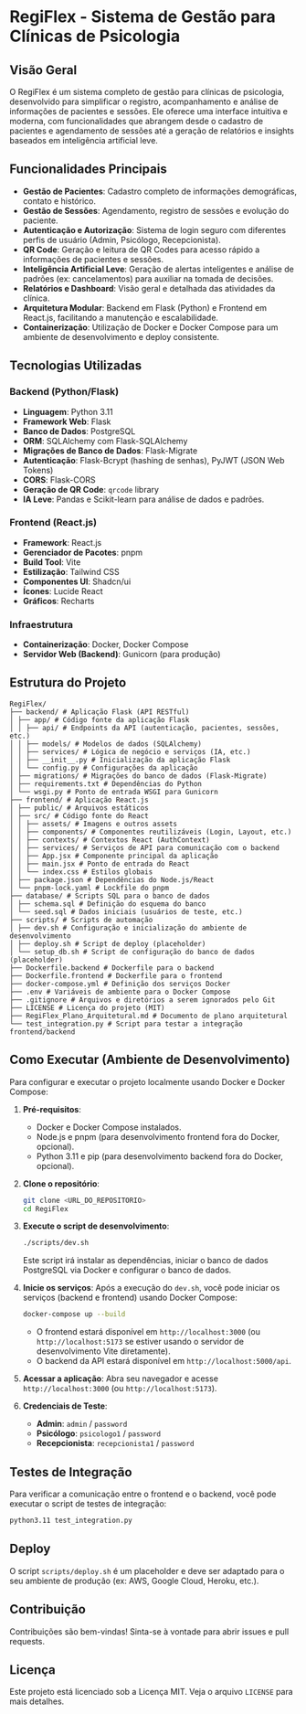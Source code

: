 # RegiFlex - Sistema de Gestão para Clínicas de Psicologia

## Visão Geral
O RegiFlex é um sistema completo de gestão para clínicas de psicologia, desenvolvido para simplificar o registro, acompanhamento e análise de informações de pacientes e sessões. Ele oferece uma interface intuitiva e moderna, com funcionalidades que abrangem desde o cadastro de pacientes e agendamento de sessões até a geração de relatórios e insights baseados em inteligência artificial leve.

## Funcionalidades Principais
*   **Gestão de Pacientes**: Cadastro completo de informações demográficas, contato e histórico.
*   **Gestão de Sessões**: Agendamento, registro de sessões e evolução do paciente.
*   **Autenticação e Autorização**: Sistema de login seguro com diferentes perfis de usuário (Admin, Psicólogo, Recepcionista).
*   **QR Code**: Geração e leitura de QR Codes para acesso rápido a informações de pacientes e sessões.
*   **Inteligência Artificial Leve**: Geração de alertas inteligentes e análise de padrões (ex: cancelamentos) para auxiliar na tomada de decisões.
*   **Relatórios e Dashboard**: Visão geral e detalhada das atividades da clínica.
*   **Arquitetura Modular**: Backend em Flask (Python) e Frontend em React.js, facilitando a manutenção e escalabilidade.
*   **Containerização**: Utilização de Docker e Docker Compose para um ambiente de desenvolvimento e deploy consistente.

## Tecnologias Utilizadas

### Backend (Python/Flask)
*   **Linguagem**: Python 3.11
*   **Framework Web**: Flask
*   **Banco de Dados**: PostgreSQL
*   **ORM**: SQLAlchemy com Flask-SQLAlchemy
*   **Migrações de Banco de Dados**: Flask-Migrate
*   **Autenticação**: Flask-Bcrypt (hashing de senhas), PyJWT (JSON Web Tokens)
*   **CORS**: Flask-CORS
*   **Geração de QR Code**: `qrcode` library
*   **IA Leve**: Pandas e Scikit-learn para análise de dados e padrões.

### Frontend (React.js)
*   **Framework**: React.js
*   **Gerenciador de Pacotes**: pnpm
*   **Build Tool**: Vite
*   **Estilização**: Tailwind CSS
*   **Componentes UI**: Shadcn/ui
*   **Ícones**: Lucide React
*   **Gráficos**: Recharts

### Infraestrutura
*   **Containerização**: Docker, Docker Compose
*   **Servidor Web (Backend)**: Gunicorn (para produção)

## Estrutura do Projeto
```
RegiFlex/
├── backend/ # Aplicação Flask (API RESTful)
│ ├── app/ # Código fonte da aplicação Flask
│ │ ├── api/ # Endpoints da API (autenticação, pacientes, sessões, etc.)
│ │ ├── models/ # Modelos de dados (SQLAlchemy)
│ │ ├── services/ # Lógica de negócio e serviços (IA, etc.)
│ │ ├── __init__.py # Inicialização da aplicação Flask
│ │ └── config.py # Configurações da aplicação
│ ├── migrations/ # Migrações do banco de dados (Flask-Migrate)
│ ├── requirements.txt # Dependências do Python
│ └── wsgi.py # Ponto de entrada WSGI para Gunicorn
├── frontend/ # Aplicação React.js
│ ├── public/ # Arquivos estáticos
│ ├── src/ # Código fonte do React
│ │ ├── assets/ # Imagens e outros assets
│ │ ├── components/ # Componentes reutilizáveis (Login, Layout, etc.)
│ │ ├── contexts/ # Contextos React (AuthContext)
│ │ ├── services/ # Serviços de API para comunicação com o backend
│ │ ├── App.jsx # Componente principal da aplicação
│ │ ├── main.jsx # Ponto de entrada do React
│ │ └── index.css # Estilos globais
│ ├── package.json # Dependências do Node.js/React
│ └── pnpm-lock.yaml # Lockfile do pnpm
├── database/ # Scripts SQL para o banco de dados
│ ├── schema.sql # Definição do esquema do banco
│ └── seed.sql # Dados iniciais (usuários de teste, etc.)
├── scripts/ # Scripts de automação
│ ├── dev.sh # Configuração e inicialização do ambiente de desenvolvimento
│ ├── deploy.sh # Script de deploy (placeholder)
│ └── setup_db.sh # Script de configuração do banco de dados (placeholder)
├── Dockerfile.backend # Dockerfile para o backend
├── Dockerfile.frontend # Dockerfile para o frontend
├── docker-compose.yml # Definição dos serviços Docker
├── .env # Variáveis de ambiente para o Docker Compose
├── .gitignore # Arquivos e diretórios a serem ignorados pelo Git
├── LICENSE # Licença do projeto (MIT)
├── RegiFlex_Plano_Arquitetural.md # Documento de plano arquitetural
└── test_integration.py # Script para testar a integração frontend/backend
```

## Como Executar (Ambiente de Desenvolvimento)
Para configurar e executar o projeto localmente usando Docker e Docker Compose:

1.  **Pré-requisitos**:
    *   Docker e Docker Compose instalados.
    *   Node.js e pnpm (para desenvolvimento frontend fora do Docker, opcional).
    *   Python 3.11 e pip (para desenvolvimento backend fora do Docker, opcional).

2.  **Clone o repositório**:
    ```bash
    git clone <URL_DO_REPOSITORIO>
    cd RegiFlex
    ```

3.  **Execute o script de desenvolvimento**:
    ```bash
    ./scripts/dev.sh
    ```
    Este script irá instalar as dependências, iniciar o banco de dados PostgreSQL via Docker e configurar o banco de dados.

4.  **Inicie os serviços**:
    Após a execução do `dev.sh`, você pode iniciar os serviços (backend e frontend) usando Docker Compose:
    ```bash
    docker-compose up --build
    ```
    *   O frontend estará disponível em `http://localhost:3000` (ou `http://localhost:5173` se estiver usando o servidor de desenvolvimento Vite diretamente).
    *   O backend da API estará disponível em `http://localhost:5000/api`.

5.  **Acessar a aplicação**:
    Abra seu navegador e acesse `http://localhost:3000` (ou `http://localhost:5173`).

6.  **Credenciais de Teste**:
    *   **Admin**: `admin` / `password`
    *   **Psicólogo**: `psicologo1` / `password`
    *   **Recepcionista**: `recepcionista1` / `password`

## Testes de Integração
Para verificar a comunicação entre o frontend e o backend, você pode executar o script de testes de integração:
```bash
python3.11 test_integration.py
```

## Deploy
O script `scripts/deploy.sh` é um placeholder e deve ser adaptado para o seu ambiente de produção (ex: AWS, Google Cloud, Heroku, etc.).

## Contribuição
Contribuições são bem-vindas! Sinta-se à vontade para abrir issues e pull requests.

## Licença
Este projeto está licenciado sob a Licença MIT. Veja o arquivo `LICENSE` para mais detalhes.

